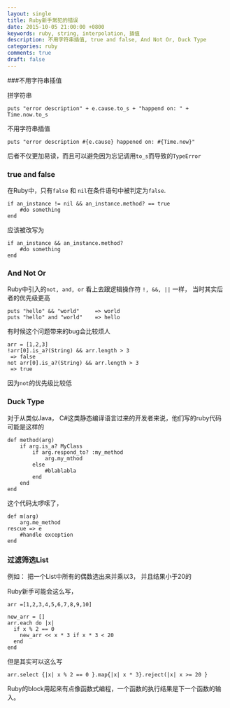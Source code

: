 ```yaml
---
layout: single
title: Ruby新手常犯的错误
date: 2015-10-05 21:00:00 +0800
keywords: ruby, string, interpolation, 插值
description: 不用字符串插值, true and false, And Not Or, Duck Type
categories: ruby
comments: true
draft: false
---
```


###不用字符串插值

拼字符串

```
puts "error description" + e.cause.to_s + "happend on: " + Time.now.to_s
```

不用字符串插值

```
puts "error description #{e.cause} happened on: #{Time.now}"
```

后者不仅更加易读，而且可以避免因为忘记调用`to_s`而导致的`TypeError`


### true and false

在Ruby中，只有`false` 和 `nil`在条件语句中被判定为`false`.

```
if an_instance != nil && an_instance.method? == true
	#do something
end
```

应该被改写为

```
if an_instance && an_instance.method?
	#do something
end
```


### And Not Or

Ruby中引入的`not, and, or` 看上去跟逻辑操作符 `!, &&, ||` 一样， 当时其实后者的优先级更高

```
puts "hello" && "world"     => world
puts "hello" and "world"    => hello
```

有时候这个问题带来的bug会比较烦人

```
arr = [1,2,3]
!arr[0].is_a?(String) && arr.length > 3
 => false
not arr[0].is_a?(String) && arr.length > 3
 => true
```

因为`not`的优先级比较低


### Duck Type

对于从类似Java， C#这类静态编译语言过来的开发者来说，他们写的ruby代码可能是这样的

```
def method(arg)
	if arg.is_a? MyClass
		if arg.respond_to? :my_method
			arg.my_mthod
		else
			#blablabla
		end
	end
end
```

这个代码太啰嗦了，

```
def m(arg)
	arg.me_method
rescue => e
	#handle exception
end
```

### 过滤筛选List

例如： 把一个List中所有的偶数选出来并乘以3， 并且结果小于20的

Ruby新手可能会这么写，

```
arr =[1,2,3,4,5,6,7,8,9,10]

new_arr = []
arr.each do |x|
  if x % 2 == 0
    new_arr << x * 3 if x * 3 < 20
  end
end
```

但是其实可以这么写

```
arr.select {|x| x % 2 == 0 }.map{|x| x * 3}.reject(|x| x >= 20 }
```

Ruby的block用起来有点像函数式编程，一个函数的执行结果是下一个函数的输入。





